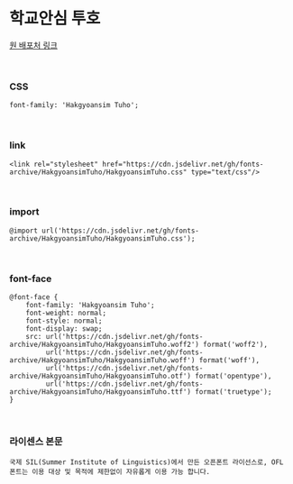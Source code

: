# 학교안심 투호

[원 배포처 링크](https://copyright.keris.or.kr/wft/fntDwnldView?fntGrpId=GFT202312110000000000015)

&nbsp;

### CSS

```
font-family: 'Hakgyoansim Tuho';
```

&nbsp;

### link

```
<link rel="stylesheet" href="https://cdn.jsdelivr.net/gh/fonts-archive/HakgyoansimTuho/HakgyoansimTuho.css" type="text/css"/>
```

&nbsp;

### import

```
@import url('https://cdn.jsdelivr.net/gh/fonts-archive/HakgyoansimTuho/HakgyoansimTuho.css');
```

&nbsp;

### font-face

```
@font-face {
    font-family: 'Hakgyoansim Tuho';
    font-weight: normal;
    font-style: normal;
    font-display: swap;
    src: url('https://cdn.jsdelivr.net/gh/fonts-archive/HakgyoansimTuho/HakgyoansimTuho.woff2') format('woff2'),
         url('https://cdn.jsdelivr.net/gh/fonts-archive/HakgyoansimTuho/HakgyoansimTuho.woff') format('woff'),
         url('https://cdn.jsdelivr.net/gh/fonts-archive/HakgyoansimTuho/HakgyoansimTuho.otf') format('opentype'),
         url('https://cdn.jsdelivr.net/gh/fonts-archive/HakgyoansimTuho/HakgyoansimTuho.ttf') format('truetype');
}
```

&nbsp;

### 라이센스 본문

```
국제 SIL(Summer Institute of Linguistics)에서 만든 오픈폰트 라이선스로, OFL 폰트는 이용 대상 및 목적에 제한없이 자유롭게 이용 가능 합니다.
```
